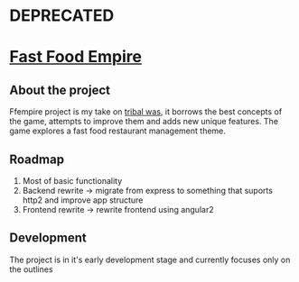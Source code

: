 # DEPRECATED

# [Fast Food Empire](https://klemensas.xyz)


## About the project
Ffempire project is my take on [tribal was](http://tribalwars.net), it borrows the best concepts of the game, attempts to improve them and adds new unique features. The game explores a fast food restaurant management theme.

## Roadmap
1. Most of basic functionality
2. Backend rewrite -> migrate from express to something that suports http2 and improve app structure
3. Frontend rewrite -> rewrite frontend using angular2

## Development
The project is in it's early development stage and currently focuses only on the outlines
